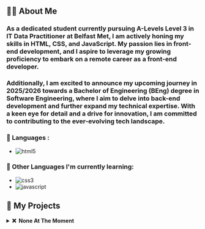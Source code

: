 ## 👨🏻 About Me

### As a dedicated student currently pursuing A-Levels Level 3 in IT Data Practitioner at Belfast Met, I am actively honing my skills in HTML, CSS, and JavaScript. My passion lies in front-end development, and I aspire to leverage my growing proficiency to embark on a remote career as a front-end developer.
### Additionally, I am excited to announce my upcoming journey in 2025/2026 towards a Bachelor of Engineering (BEng) degree in Software Engineering, where I aim to delve into back-end development and further expand my technical expertise. With a keen eye for detail and a drive for innovation, I am committed to contributing to the ever-evolving tech landscape.

### 📙 Languages :

- ![html5](https://img.shields.io/badge/HTML5-black?style=flat-square&logo=html5)

### 📙 Other Languages I'm currently learning:

- ![css3](https://img.shields.io/badge/CSS3-black?style=flat-square&logo=css3)
- ![javascript](https://img.shields.io/badge/JAVASCRIPT-black?style=flat-square&logo=javascript)

## 🚧 My Projects

<details>
  <summary><b>❌ &nbsp;None At The Moment</b></summary>
  <br/>
  <p align="center">
    <a href="https://github.com/AhmadAlbarazi">
      <img height="120px" src="www.google.com" Alt "None" />
    </a>
  </p>
</p>
</details>
